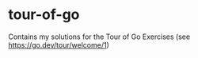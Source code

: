 # tour-of-go
Contains my solutions for the Tour of Go Exercises (see https://go.dev/tour/welcome/1)

